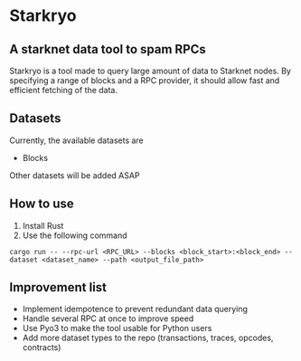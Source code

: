 # Starkryo

## A starknet data tool to spam RPCs

Starkryo is a tool made to query large amount of data to Starknet nodes. By specifying a range of blocks and a RPC provider, it should allow fast and efficient fetching of the data.

## Datasets

Currently, the available datasets are

- Blocks

Other datasets will be added ASAP

## How to use

1. Install Rust
2. Use the following command

```
cargo run -- --rpc-url <RPC_URL> --blocks <block_start>:<block_end> --dataset <dataset_name> --path <output_file_path>
```

## Improvement list

- Implement idempotence to prevent redundant data querying
- Handle several RPC at once to improve speed
- Use Pyo3 to make the tool usable for Python users
- Add more dataset types to the repo (transactions, traces, opcodes, contracts)
